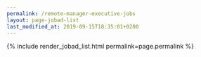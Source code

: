 ```yaml
---
permalink: /remote-manager-executive-jobs
layout: page-jobad-list
last_modified_at: 2019-09-15T18:35:01+0200
---
```

{% include render_jobad_list.html permalink=page.permalink %}
